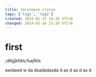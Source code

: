 ```yaml
---
title: Заголовок статьи
tags: ['tag1', 'tag2']
created: 2024-01-15 10:26 UTC+0
changed: 2024-02-16 23:10 UTC+0
---
```

# first
;dlkjjjkfdls;fsajfkls


awdawd
w
da
dsadadasda
d
as
d
as
d
as
d
